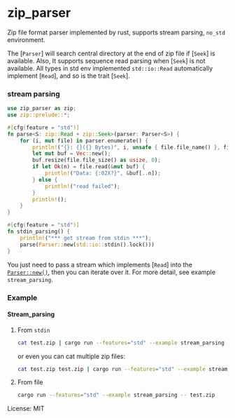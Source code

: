 # zip_parser

Zip file format parser implemented by rust, supports stream parsing, `no_std` environment.

The [`Parser`] will search central directory at the end of zip file if [`Seek`] is available.
Also, It supports sequence read parsing when [`Seek`] is not available.
All types in std env implemented `std::io::Read` automatically implement [`Read`], and so is the trait [`Seek`].

### stream parsing
```rust
use zip_parser as zip;
use zip::prelude::*;

#[cfg(feature = "std")]
fn parse<S: zip::Read + zip::Seek>(parser: Parser<S>) {
    for (i, mut file) in parser.enumerate() {
        println!("{}: {}({} Bytes)", i, unsafe { file.file_name() }, file.file_size());
        let mut buf = Vec::new();
        buf.resize(file.file_size() as usize, 0);
        if let Ok(n) = file.read(&mut buf) {
            println!("Data: {:02X?}", &buf[..n]);
        } else {
            println!("read failed");
        }
        println!();
    }
}

#[cfg(feature = "std")]
fn stdin_parsing() {
    println!("*** get stream from stdin ***");
    parse(Parser::new(std::io::stdin().lock()))
}
```
You just need to pass a stream which implements [`Read`] into the [`Parser::new()`](struct.Parser.html#method.new),
then you can iterate over it. For more detail, see example `stream_parsing`.

### Example
#### Stream_parsing
1. From `stdin`
    ```bash
    cat test.zip | cargo run --features="std" --example stream_parsing
    ```
    or even you can cat multiple zip files:
    ```bash
    cat test.zip test.zip | cargo run --features="std" --example stream_parsing
    ```
1. From file
    ```bash
    cargo run --features="std" --example stream_parsing -- test.zip
    ```

License: MIT
